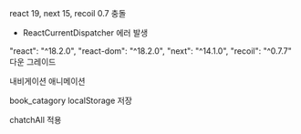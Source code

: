 react 19, next 15, recoil 0.7 충돌

-   ReactCurrentDispatcher 에러 발생

"react": "^18.2.0",
"react-dom": "^18.2.0",
"next": "^14.1.0",
"recoil": "^0.7.7"
다운 그레이드

내비게이션 애니메이션

book_catagory localStorage 저장

chatchAll 적용
